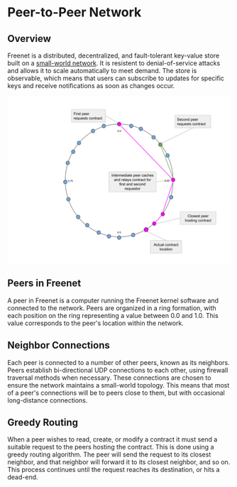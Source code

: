# Peer-to-Peer Network

## Overview

Freenet is a distributed, decentralized, and fault-tolerant key-value store
built on a [small-world
network](https://en.wikipedia.org/wiki/Small-world_network). It is resistent to
denial-of-service attacks and allows it to scale automatically to meet demand.
The store is observable, which means that users can subscribe to updates for
specific keys and receive notifications as soon as changes occur.

![Small World Network](p2p-network.svg)

## Peers in Freenet

A peer in Freenet is a computer running the Freenet kernel software and
connected to the network. Peers are organized in a ring formation, with each
position on the ring representing a value between 0.0 and 1.0. This value
corresponds to the peer's location within the network.

## Neighbor Connections

Each peer is connected to a number of other peers, known as its neighbors. Peers
establish bi-directional UDP connections to each other, using firewall traversal
methods when necessary. These connections are chosen to ensure the network
maintains a small-world topology. This means that most of a peer's connections
will be to peers close to them, but with occasional long-distance connections.

## Greedy Routing

When a peer wishes to read, create, or modify a contract it must send a suitable
request to the peers hosting the contract. This is done using a greedy routing
algorithm. The peer will send the request to its closest neighbor, and that
neighbor will forward it to its closest neighbor, and so on. This process
continues until the request reaches its destination, or hits a dead-end.

